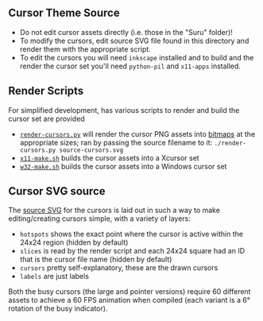 ## Cursor Theme Source

- Do not edit cursor assets directly (i.e. those in the "Suru" folder)! 
- To modify the cursors, edit source SVG file found in this directory and render them with the appropriate script.
- To edit the cursors you will need `inkscape` installed and to build and the render the cursor set you'll need `python-pil` and `x11-apps` installed.

## Render Scripts

For simplified development, has various scripts to render and build the cursor set are provided

 - [`render-cursors.py`](./render-cursors.py) will render the cursor PNG assets into [bitmaps](./bitmaps) at the appropriate sizes; ran by passing the source filename to it: `./render-cursors.py source-cursors.svg`
 - [`x11-make.sh`](./x11-make.sh) builds the cursor assets into a Xcursor set
 - [`w32-make.sh`](./w32-make.sh) builds the cursor assets into a Windows cursor set

## Cursor SVG source

The [source SVG](./source-cursors.svg) for the cursors is laid out in such a way to make editing/creating cursors simple, with a variety of layers:

 - `hotspots` shows the exact point where the cursor is active within the 24x24 region (hidden by default)
 - `slices` is read by the render script and each 24x24 square had an ID that is the cursor file name (hidden by default)
 - `cursors` pretty self-explanatory, these are the drawn cursors
 - `labels` are just labels

Both the busy cursors (the large and pointer versions) require 60 different assets to achieve a 60 FPS animation when compiled (each variant is a 6&deg; rotation of the busy indicator).